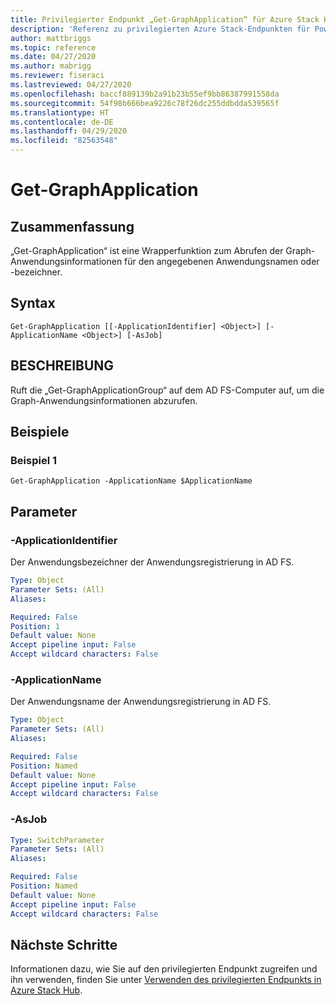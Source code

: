 ```yaml
---
title: Privilegierter Endpunkt „Get-GraphApplication“ für Azure Stack Hub
description: 'Referenz zu privilegierten Azure Stack-Endpunkten für PowerShell: Get-GraphApplication'
author: mattbriggs
ms.topic: reference
ms.date: 04/27/2020
ms.author: mabrigg
ms.reviewer: fiseraci
ms.lastreviewed: 04/27/2020
ms.openlocfilehash: baccf889139b2a91b23b55ef9bb86387991558da
ms.sourcegitcommit: 54f98b666bea9226c78f26dc255ddbdda539565f
ms.translationtype: HT
ms.contentlocale: de-DE
ms.lasthandoff: 04/29/2020
ms.locfileid: "82563548"
---
```

# <a name="get-graphapplication"></a>Get-GraphApplication

## <a name="synopsis"></a>Zusammenfassung
„Get-GraphApplication“ ist eine Wrapperfunktion zum Abrufen der Graph-Anwendungsinformationen für den angegebenen Anwendungsnamen oder -bezeichner.

## <a name="syntax"></a>Syntax

```
Get-GraphApplication [[-ApplicationIdentifier] <Object>] [-ApplicationName <Object>] [-AsJob]
```

## <a name="description"></a>BESCHREIBUNG
Ruft die „Get-GraphApplicationGroup“ auf dem AD FS-Computer auf, um die Graph-Anwendungsinformationen abzurufen.

## <a name="examples"></a>Beispiele

### <a name="example-1"></a>Beispiel 1
```
Get-GraphApplication -ApplicationName $ApplicationName
```

## <a name="parameters"></a>Parameter

### <a name="-applicationidentifier"></a>-ApplicationIdentifier
Der Anwendungsbezeichner der Anwendungsregistrierung in AD FS.

```yaml
Type: Object
Parameter Sets: (All)
Aliases:

Required: False
Position: 1
Default value: None
Accept pipeline input: False
Accept wildcard characters: False
```

### <a name="-applicationname"></a>-ApplicationName
Der Anwendungsname der Anwendungsregistrierung in AD FS.

```yaml
Type: Object
Parameter Sets: (All)
Aliases:

Required: False
Position: Named
Default value: None
Accept pipeline input: False
Accept wildcard characters: False
```

### <a name="-asjob"></a>-AsJob


```yaml
Type: SwitchParameter
Parameter Sets: (All)
Aliases:

Required: False
Position: Named
Default value: None
Accept pipeline input: False
Accept wildcard characters: False
```

## <a name="next-steps"></a>Nächste Schritte

Informationen dazu, wie Sie auf den privilegierten Endpunkt zugreifen und ihn verwenden, finden Sie unter [Verwenden des privilegierten Endpunkts in Azure Stack Hub](https://docs.microsoft.com/azure-stack/operator/azure-stack-privileged-endpoint).